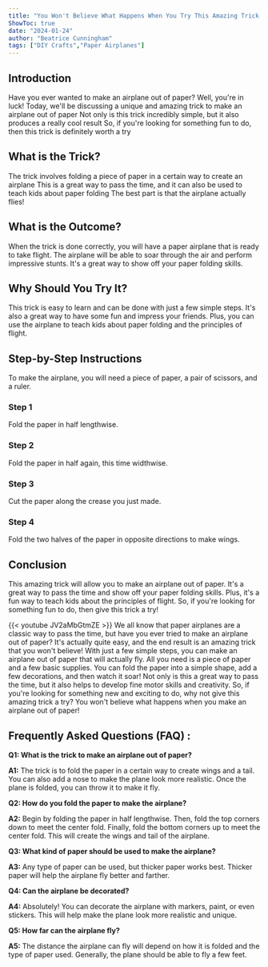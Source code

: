 ```yaml
---
title: "You Won't Believe What Happens When You Try This Amazing Trick To Make an Airplane Out of Paper!"
ShowToc: true 
date: "2024-01-24"
author: "Beatrice Cunningham" 
tags: ["DIY Crafts","Paper Airplanes"]
---
```

## Introduction 
Have you ever wanted to make an airplane out of paper? Well, you're in luck! Today, we'll be discussing a unique and amazing trick to make an airplane out of paper Not only is this trick incredibly simple, but it also produces a really cool result So, if you're looking for something fun to do, then this trick is definitely worth a try 

## What is the Trick?
The trick involves folding a piece of paper in a certain way to create an airplane This is a great way to pass the time, and it can also be used to teach kids about paper folding The best part is that the airplane actually flies! 

## What is the Outcome?
When the trick is done correctly, you will have a paper airplane that is ready to take flight. The airplane will be able to soar through the air and perform impressive stunts. It's a great way to show off your paper folding skills. 

## Why Should You Try It?
This trick is easy to learn and can be done with just a few simple steps. It's also a great way to have some fun and impress your friends. Plus, you can use the airplane to teach kids about paper folding and the principles of flight. 

## Step-by-Step Instructions
To make the airplane, you will need a piece of paper, a pair of scissors, and a ruler. 

### Step 1
Fold the paper in half lengthwise.

### Step 2
Fold the paper in half again, this time widthwise.

### Step 3
Cut the paper along the crease you just made.

### Step 4
Fold the two halves of the paper in opposite directions to make wings.

## Conclusion
This amazing trick will allow you to make an airplane out of paper. It's a great way to pass the time and show off your paper folding skills. Plus, it's a fun way to teach kids about the principles of flight. So, if you're looking for something fun to do, then give this trick a try!

{{< youtube JV2aMbGtmZE >}} 
We all know that paper airplanes are a classic way to pass the time, but have you ever tried to make an airplane out of paper? It's actually quite easy, and the end result is an amazing trick that you won't believe! With just a few simple steps, you can make an airplane out of paper that will actually fly. All you need is a piece of paper and a few basic supplies. You can fold the paper into a simple shape, add a few decorations, and then watch it soar! Not only is this a great way to pass the time, but it also helps to develop fine motor skills and creativity. So, if you're looking for something new and exciting to do, why not give this amazing trick a try? You won't believe what happens when you make an airplane out of paper!

## Frequently Asked Questions (FAQ) :
**Q1: What is the trick to make an airplane out of paper?**

**A1:** The trick is to fold the paper in a certain way to create wings and a tail. You can also add a nose to make the plane look more realistic. Once the plane is folded, you can throw it to make it fly. 

**Q2: How do you fold the paper to make the airplane?**

**A2:** Begin by folding the paper in half lengthwise. Then, fold the top corners down to meet the center fold. Finally, fold the bottom corners up to meet the center fold. This will create the wings and tail of the airplane. 

**Q3: What kind of paper should be used to make the airplane?**

**A3:** Any type of paper can be used, but thicker paper works best. Thicker paper will help the airplane fly better and farther. 

**Q4: Can the airplane be decorated?**

**A4:** Absolutely! You can decorate the airplane with markers, paint, or even stickers. This will help make the plane look more realistic and unique. 

**Q5: How far can the airplane fly?**

**A5:** The distance the airplane can fly will depend on how it is folded and the type of paper used. Generally, the plane should be able to fly a few feet.



